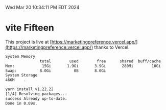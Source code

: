 Wed Mar 20 10:34:11 PM EDT 2024

# vite Fifteen


This project is live at [https://marketingpreference.vercel.app/](https://marketingpreference.vercel.app/) thanks to Vercel.

```bash
System Memory
               total        used        free      shared  buff/cache   available
Mem:            15Gi       1.9Gi       3.9Gi       280Mi        10Gi        13Gi
Swap:          8.0Gi          0B       8.0Gi
System Storage
466M	.
```
```bash
yarn install v1.22.22
[1/4] Resolving packages...
success Already up-to-date.
Done in 0.09s.
```

